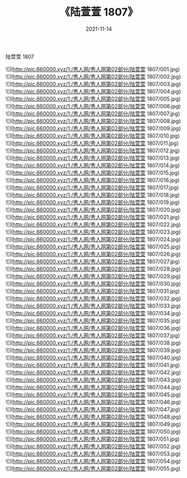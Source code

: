 ﻿---
layout: post
title:  《陆萱萱 1807》
date:   2021-11-14
img: http://pic.660000.xyz/1:/秀人网/秀人网第02部分/陆萱萱 1807/000.jpg
categories: [美女, 清纯, 唯美]
---

陆萱萱 1807

  ![](http://pic.660000.xyz/1:/秀人网/秀人网第02部分/陆萱萱 1807/001.jpg) <br> ![](http://pic.660000.xyz/1:/秀人网/秀人网第02部分/陆萱萱 1807/002.jpg) <br> ![](http://pic.660000.xyz/1:/秀人网/秀人网第02部分/陆萱萱 1807/003.jpg) <br> ![](http://pic.660000.xyz/1:/秀人网/秀人网第02部分/陆萱萱 1807/004.jpg) <br> ![](http://pic.660000.xyz/1:/秀人网/秀人网第02部分/陆萱萱 1807/005.jpg) <br> ![](http://pic.660000.xyz/1:/秀人网/秀人网第02部分/陆萱萱 1807/006.jpg) <br> ![](http://pic.660000.xyz/1:/秀人网/秀人网第02部分/陆萱萱 1807/007.jpg) <br> ![](http://pic.660000.xyz/1:/秀人网/秀人网第02部分/陆萱萱 1807/008.jpg) <br> ![](http://pic.660000.xyz/1:/秀人网/秀人网第02部分/陆萱萱 1807/009.jpg) <br> ![](http://pic.660000.xyz/1:/秀人网/秀人网第02部分/陆萱萱 1807/010.jpg) <br> ![](http://pic.660000.xyz/1:/秀人网/秀人网第02部分/陆萱萱 1807/011.jpg) <br> ![](http://pic.660000.xyz/1:/秀人网/秀人网第02部分/陆萱萱 1807/012.jpg) <br> ![](http://pic.660000.xyz/1:/秀人网/秀人网第02部分/陆萱萱 1807/013.jpg) <br> ![](http://pic.660000.xyz/1:/秀人网/秀人网第02部分/陆萱萱 1807/014.jpg) <br> ![](http://pic.660000.xyz/1:/秀人网/秀人网第02部分/陆萱萱 1807/015.jpg) <br> ![](http://pic.660000.xyz/1:/秀人网/秀人网第02部分/陆萱萱 1807/016.jpg) <br> ![](http://pic.660000.xyz/1:/秀人网/秀人网第02部分/陆萱萱 1807/017.jpg) <br> ![](http://pic.660000.xyz/1:/秀人网/秀人网第02部分/陆萱萱 1807/018.jpg) <br> ![](http://pic.660000.xyz/1:/秀人网/秀人网第02部分/陆萱萱 1807/019.jpg) <br> ![](http://pic.660000.xyz/1:/秀人网/秀人网第02部分/陆萱萱 1807/020.jpg) <br> ![](http://pic.660000.xyz/1:/秀人网/秀人网第02部分/陆萱萱 1807/021.jpg) <br> ![](http://pic.660000.xyz/1:/秀人网/秀人网第02部分/陆萱萱 1807/022.jpg) <br> ![](http://pic.660000.xyz/1:/秀人网/秀人网第02部分/陆萱萱 1807/023.jpg) <br> ![](http://pic.660000.xyz/1:/秀人网/秀人网第02部分/陆萱萱 1807/024.jpg) <br> ![](http://pic.660000.xyz/1:/秀人网/秀人网第02部分/陆萱萱 1807/025.jpg) <br> ![](http://pic.660000.xyz/1:/秀人网/秀人网第02部分/陆萱萱 1807/026.jpg) <br> ![](http://pic.660000.xyz/1:/秀人网/秀人网第02部分/陆萱萱 1807/027.jpg) <br> ![](http://pic.660000.xyz/1:/秀人网/秀人网第02部分/陆萱萱 1807/028.jpg) <br> ![](http://pic.660000.xyz/1:/秀人网/秀人网第02部分/陆萱萱 1807/029.jpg) <br> ![](http://pic.660000.xyz/1:/秀人网/秀人网第02部分/陆萱萱 1807/030.jpg) <br> ![](http://pic.660000.xyz/1:/秀人网/秀人网第02部分/陆萱萱 1807/031.jpg) <br> ![](http://pic.660000.xyz/1:/秀人网/秀人网第02部分/陆萱萱 1807/032.jpg) <br> ![](http://pic.660000.xyz/1:/秀人网/秀人网第02部分/陆萱萱 1807/033.jpg) <br> ![](http://pic.660000.xyz/1:/秀人网/秀人网第02部分/陆萱萱 1807/034.jpg) <br> ![](http://pic.660000.xyz/1:/秀人网/秀人网第02部分/陆萱萱 1807/035.jpg) <br> ![](http://pic.660000.xyz/1:/秀人网/秀人网第02部分/陆萱萱 1807/036.jpg) <br> ![](http://pic.660000.xyz/1:/秀人网/秀人网第02部分/陆萱萱 1807/037.jpg) <br> ![](http://pic.660000.xyz/1:/秀人网/秀人网第02部分/陆萱萱 1807/038.jpg) <br> ![](http://pic.660000.xyz/1:/秀人网/秀人网第02部分/陆萱萱 1807/039.jpg) <br> ![](http://pic.660000.xyz/1:/秀人网/秀人网第02部分/陆萱萱 1807/040.jpg) <br> ![](http://pic.660000.xyz/1:/秀人网/秀人网第02部分/陆萱萱 1807/041.jpg) <br> ![](http://pic.660000.xyz/1:/秀人网/秀人网第02部分/陆萱萱 1807/042.jpg) <br> ![](http://pic.660000.xyz/1:/秀人网/秀人网第02部分/陆萱萱 1807/043.jpg) <br> ![](http://pic.660000.xyz/1:/秀人网/秀人网第02部分/陆萱萱 1807/044.jpg) <br> ![](http://pic.660000.xyz/1:/秀人网/秀人网第02部分/陆萱萱 1807/045.jpg) <br> ![](http://pic.660000.xyz/1:/秀人网/秀人网第02部分/陆萱萱 1807/046.jpg) <br> ![](http://pic.660000.xyz/1:/秀人网/秀人网第02部分/陆萱萱 1807/047.jpg) <br> ![](http://pic.660000.xyz/1:/秀人网/秀人网第02部分/陆萱萱 1807/048.jpg) <br> ![](http://pic.660000.xyz/1:/秀人网/秀人网第02部分/陆萱萱 1807/049.jpg) <br> ![](http://pic.660000.xyz/1:/秀人网/秀人网第02部分/陆萱萱 1807/050.jpg) <br> ![](http://pic.660000.xyz/1:/秀人网/秀人网第02部分/陆萱萱 1807/051.jpg) <br> ![](http://pic.660000.xyz/1:/秀人网/秀人网第02部分/陆萱萱 1807/052.jpg) <br> ![](http://pic.660000.xyz/1:/秀人网/秀人网第02部分/陆萱萱 1807/053.jpg) <br> ![](http://pic.660000.xyz/1:/秀人网/秀人网第02部分/陆萱萱 1807/054.jpg) <br> ![](http://pic.660000.xyz/1:/秀人网/秀人网第02部分/陆萱萱 1807/055.jpg) <br>
